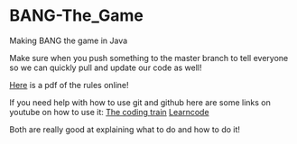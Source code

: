 # BANG-The_Game
Making BANG the game in Java

Make sure when you push something to the master branch to tell everyone so we can quickly pull and update our code as well!

[Here](http://www.dvgiochi.net/bang_the_dice_game/BANG!_dice_game-rules.pdf) is a pdf of the rules online!



If you need help with how to use git and github here are some links on youtube on how to use it:
[The coding train](https://www.youtube.com/watch?v=yXT1ElMEkW8)
[Learncode](https://www.youtube.com/watch?v=0fKg7e37bQE&t=)

Both are really good at explaining what to do and how to do it!
